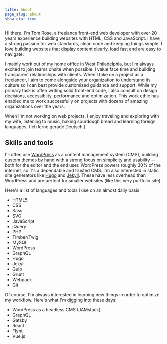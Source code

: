 ```yaml
---
title: About
page_slug: about
show_cta: true
---
```


<p class="lead">Hi there. I'm Tom Rose, a freelance front-end web developer with over 20 years experience building websites with HTML, CSS and JavaScript. I have a strong passion for web standards, clean code and keeping things simple. I love building websites that display content clearly, load fast and are easy to navigate.</p>

I mainly work out of my home office in West Philadelphia, but I’m always excited to join teams onsite when possible. I value face time and building transparent relationships with clients. When I take on a project as a freelancer, I aim to come alongside your organization to understand its culture so I can best provide customized guidance and support. While my primary task is often writing solid front-end code, I also consult on design decisions, accessiblity, performance and optimization. This work ethic has enabled me to work successfully on projects with dozens of amazing organizations over the years.

When I'm not working on web projects, I enjoy traveling and exploring with my wife, listening to music, baking sourdough bread and learning foreign languages. (Ich lerne gerade Deutsch.)

## Skills and tools

I'll often use [WordPress](https://wordpress.org/) as a content management system (CMS), building custom themes by hand with a strong focus on simplicity and usability -- both for the editor and the end user. WordPress powers roughly 30% of the internet, so it's a dependable and trusted CMS. I'm also interested in static site generators like [Hugo](https://gohugo.io) and [Jekyll](https://jekyllrb.com/). These have less overhead than WordPress and are perfect for smaller websites (like this very portfolio site).

Here's a list of languages and tools I use on an almost daily basis:

<ul class="list">
  <li>HTML5</li>
  <li>CSS</li>
  <li>Sass</li>
  <li>SVG</li>
  <li>JavaScript</li>
  <li>jQuery</li>
  <li>PHP</li>
  <li>Timber/Twig</li>
  <li>MySQL</li>
  <li>WordPress</li>
  <li>GraphQL</li>
  <li>Hugo</li>
  <li>Jekyll</li>
  <li>Gulp</li>
  <li>Grunt</li>
  <li>Webpack</li>
  <li>Git</li>
</ul>

Of course, I'm always interested in learning new things in order to optimize my workflow. Here's what I'm digging into these days:

<ul>
  <li>WordPress as a headless CMS (JAMstack)</li>
  <li>GraphQL</li>
  <li>Gatsby</li>
  <li>React</li>
  <li>Flynt</li>
  <li>Vue.js</li>
</ul>
